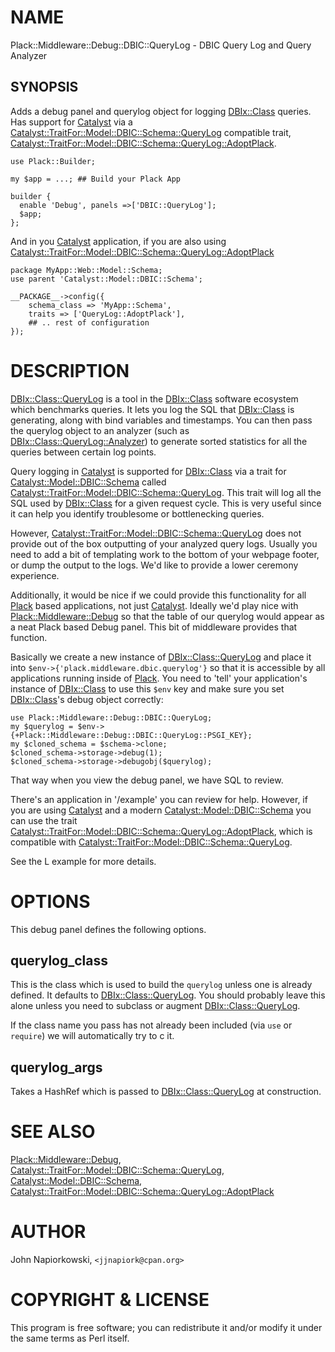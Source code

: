 # NAME

Plack::Middleware::Debug::DBIC::QueryLog - DBIC Query Log and Query Analyzer 

## SYNOPSIS

Adds a debug panel and querylog object for logging [DBIx::Class](http://search.cpan.org/perldoc?DBIx::Class) queries.  Has
support for [Catalyst](http://search.cpan.org/perldoc?Catalyst) via a [Catalyst::TraitFor::Model::DBIC::Schema::QueryLog](http://search.cpan.org/perldoc?Catalyst::TraitFor::Model::DBIC::Schema::QueryLog)
compatible trait, [Catalyst::TraitFor::Model::DBIC::Schema::QueryLog::AdoptPlack](http://search.cpan.org/perldoc?Catalyst::TraitFor::Model::DBIC::Schema::QueryLog::AdoptPlack).

    use Plack::Builder;

    my $app = ...; ## Build your Plack App

    builder {
      enable 'Debug', panels =>['DBIC::QueryLog']; 
      $app;
    };

And in you [Catalyst](http://search.cpan.org/perldoc?Catalyst) application, if you are also using
[Catalyst::TraitFor::Model::DBIC::Schema::QueryLog::AdoptPlack](http://search.cpan.org/perldoc?Catalyst::TraitFor::Model::DBIC::Schema::QueryLog::AdoptPlack)

    package MyApp::Web::Model::Schema;
    use parent 'Catalyst::Model::DBIC::Schema';

	__PACKAGE__->config({
        schema_class => 'MyApp::Schema',
        traits => ['QueryLog::AdoptPlack'],
        ## .. rest of configuration
	});

# DESCRIPTION

[DBIx::Class::QueryLog](http://search.cpan.org/perldoc?DBIx::Class::QueryLog) is a tool in the [DBIx::Class](http://search.cpan.org/perldoc?DBIx::Class) software ecosystem
which benchmarks queries.  It lets you log the SQL that [DBIx::Class](http://search.cpan.org/perldoc?DBIx::Class)
is generating, along with bind variables and timestamps.  You can then pass
the querylog object to an analyzer (such as [DBIx::Class::QueryLog::Analyzer](http://search.cpan.org/perldoc?DBIx::Class::QueryLog::Analyzer))
to generate sorted statistics for all the queries between certain log points.

Query logging in [Catalyst](http://search.cpan.org/perldoc?Catalyst) is supported for [DBIx::Class](http://search.cpan.org/perldoc?DBIx::Class) via a trait for
[Catalyst::Model::DBIC::Schema](http://search.cpan.org/perldoc?Catalyst::Model::DBIC::Schema) called
[Catalyst::TraitFor::Model::DBIC::Schema::QueryLog](http://search.cpan.org/perldoc?Catalyst::TraitFor::Model::DBIC::Schema::QueryLog).  This trait will
log all the SQL used by [DBIx::Class](http://search.cpan.org/perldoc?DBIx::Class) for a given request cycle.  This is very
useful since it can help you identify troublesome or bottlenecking queries.

However, [Catalyst::TraitFor::Model::DBIC::Schema::QueryLog](http://search.cpan.org/perldoc?Catalyst::TraitFor::Model::DBIC::Schema::QueryLog) does not provide
out of the box outputting of your analyzed query logs.  Usually you need to
add a bit of templating work to the bottom of your webpage footer, or dump the
output to the logs.  We'd like to provide a lower ceremony experience.

Additionally, it would be nice if we could provide this functionality for all
[Plack](http://search.cpan.org/perldoc?Plack) based applications, not just [Catalyst](http://search.cpan.org/perldoc?Catalyst).  Ideally we'd play nice with
[Plack::Middleware::Debug](http://search.cpan.org/perldoc?Plack::Middleware::Debug) so that the table of our querylog would appear as
a neat Plack based Debug panel.  This bit of middleware provides that function.

Basically we create a new instance of [DBIx::Class::QueryLog](http://search.cpan.org/perldoc?DBIx::Class::QueryLog) and place it
into `$env->{'plack.middleware.dbic.querylog'}` so that it is accessible by
all applications running inside of [Plack](http://search.cpan.org/perldoc?Plack).  You need to 'tell' your application's
instance of [DBIx::Class](http://search.cpan.org/perldoc?DBIx::Class) to use this `$env` key and make sure you set
[DBIx::Class](http://search.cpan.org/perldoc?DBIx::Class)'s debug object correctly:

    use Plack::Middleware::Debug::DBIC::QueryLog;
    my $querylog = $env->{+Plack::Middleware::Debug::DBIC::QueryLog::PSGI_KEY};
    my $cloned_schema = $schema->clone;
    $cloned_schema->storage->debug(1);
    $cloned_schema->storage->debugobj($querylog);

That way when you view the debug panel, we have SQL to review.

There's an application in '/example' you can review for help.  However, if you
are using [Catalyst](http://search.cpan.org/perldoc?Catalyst) and a modern [Catalyst::Model::DBIC::Schema](http://search.cpan.org/perldoc?Catalyst::Model::DBIC::Schema) you can use
the trait [Catalyst::TraitFor::Model::DBIC::Schema::QueryLog::AdoptPlack](http://search.cpan.org/perldoc?Catalyst::TraitFor::Model::DBIC::Schema::QueryLog::AdoptPlack),
which is compatible with [Catalyst::TraitFor::Model::DBIC::Schema::QueryLog](http://search.cpan.org/perldoc?Catalyst::TraitFor::Model::DBIC::Schema::QueryLog).

See the L</SYNOPSIS> example for more details.

# OPTIONS

This debug panel defines the following options.

## querylog_class

This is the class which is used to build the `querylog` unless one is already
defined.  It defaults to [DBIx::Class::QueryLog](http://search.cpan.org/perldoc?DBIx::Class::QueryLog).  You should probably leave
this alone unless you need to subclass or augment [DBIx::Class::QueryLog](http://search.cpan.org/perldoc?DBIx::Class::QueryLog).

If the class name you pass has not already been included (via `use` or 
`require`) we will automatically try to c<require> it.

## querylog_args

Takes a HashRef which is passed to [DBIx::Class::QueryLog](http://search.cpan.org/perldoc?DBIx::Class::QueryLog) at construction.

# SEE ALSO

[Plack::Middleware::Debug](http://search.cpan.org/perldoc?Plack::Middleware::Debug), [Catalyst::TraitFor::Model::DBIC::Schema::QueryLog](http://search.cpan.org/perldoc?Catalyst::TraitFor::Model::DBIC::Schema::QueryLog),
[Catalyst::Model::DBIC::Schema](http://search.cpan.org/perldoc?Catalyst::Model::DBIC::Schema), [Catalyst::TraitFor::Model::DBIC::Schema::QueryLog::AdoptPlack](http://search.cpan.org/perldoc?Catalyst::TraitFor::Model::DBIC::Schema::QueryLog::AdoptPlack)

# AUTHOR

John Napiorkowski, `<jjnapiork@cpan.org>`

# COPYRIGHT & LICENSE

This program is free software; you can redistribute it and/or modify
it under the same terms as Perl itself.